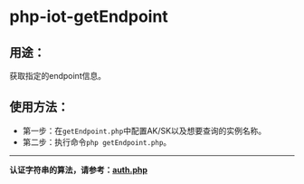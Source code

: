 # php-iot-getEndpoint

## 用途：

获取指定的endpoint信息。

## 使用方法：

* 第一步：在`getEndpoint.php`中配置AK/SK以及想要查询的实例名称。
* 第二步：执行命令`php getEndpoint.php`。

---

**认证字符串的算法，请参考：[auth.php](../../authorization/auth.php)**